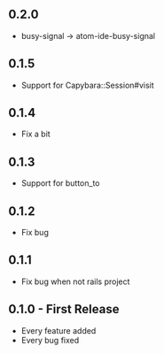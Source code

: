 ## 0.2.0

- busy-signal -> atom-ide-busy-signal

## 0.1.5

- Support for Capybara::Session#visit

## 0.1.4

- Fix a bit

## 0.1.3

- Support for button_to

## 0.1.2

- Fix bug

## 0.1.1

- Fix bug when not rails project

## 0.1.0 - First Release

- Every feature added
- Every bug fixed
